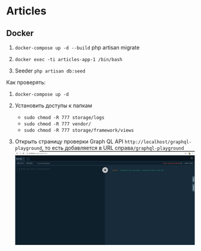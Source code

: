 # Articles

## Docker
1. `docker-compose up -d --build`
php artisan migrate
2. `docker exec -ti articles-app-1 /bin/bash`

3. Seeder
`php artisan db:seed`

Как проверять:
1. `docker-compose up -d`

2. Установить доступы к папкам
   - `sudo chmod -R 777 storage/logs`
   - `sudo chmod -R 777 vendor/`
   - `sudo chmod -R 777 storage/framework/views`
   
3. Открыть страницу проверки  Graph QL API `http://localhost/graphql-playground`, то есть добавляется в URL справа`/graphql-playground`
   ![Картинка](/public/support/graphql_playground.png)


   
